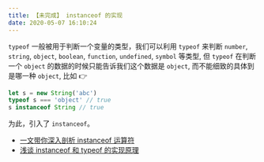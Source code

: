 ```yaml
---
title: 【未完成】 instanceof 的实现
date: 2020-05-07 16:10:24
---
```


`typeof` 一般被用于判断一个变量的类型，我们可以利用 `typeof` 来判断 `number`, `string`, `object`, `boolean`, `function`, `undefined`, `symbol` 等类型, 但 `typeof` 在判断一个 `object` 的数据的时候只能告诉我们这个数据是 `object`, 而不能细致的具体到是哪一种 `object`, 比如 👉

```js
let s = new String('abc')
typeof s === 'object' // true
s instanceof String // true
```

为此，引入了 `instanceof`。

- [一文带你深入剖析 instanceof 运算符](https://juejin.im/post/5d6e5c3d6fb9a06ae0721f5f)
- [浅谈 instanceof 和 typeof 的实现原理](https://juejin.im/post/5b0b9b9051882515773ae714)
